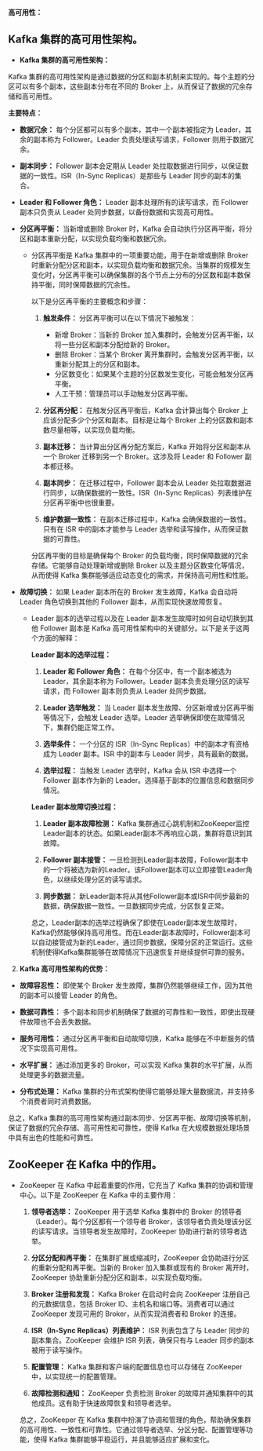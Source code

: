 **高可用性：**

## Kafka 集群的高可用性架构。

- **Kafka 集群的高可用性架构：**

Kafka 集群的高可用性架构是通过数据的分区和副本机制来实现的。每个主题的分区可以有多个副本，这些副本分布在不同的 Broker 上，从而保证了数据的冗余存储和高可用性。

**主要特点：**

- **数据冗余：** 每个分区都可以有多个副本，其中一个副本被指定为 Leader，其余的副本称为 Follower。Leader 负责处理读写请求，Follower 则用于数据冗余。

- **副本同步：** Follower 副本会定期从 Leader 处拉取数据进行同步，以保证数据的一致性。ISR（In-Sync Replicas）是那些与 Leader 同步的副本的集合。

- **Leader 和 Follower 角色：** Leader 副本处理所有的读写请求，而 Follower 副本只负责从 Leader 处同步数据，以备份数据和实现高可用性。

- **分区再平衡：** 当新增或删除 Broker 时，Kafka 会自动执行分区再平衡，将分区和副本重新分配，以实现负载均衡和数据冗余。

  - 分区再平衡是 Kafka 集群中的一项重要功能，用于在新增或删除 Broker 时重新分配分区和副本，以实现负载均衡和数据冗余。当集群的规模发生变化时，分区再平衡可以确保集群的各个节点上分布的分区数和副本数保持平衡，同时保障数据的冗余性。

    以下是分区再平衡的主要概念和步骤：

    1. **触发条件：** 分区再平衡可以在以下情况下被触发：
       - 新增 Broker：当新的 Broker 加入集群时，会触发分区再平衡，以将一些分区和副本分配给新的 Broker。
       - 删除 Broker：当某个 Broker 离开集群时，会触发分区再平衡，以重新分配其上的分区和副本。
       - 分区数变化：如果某个主题的分区数发生变化，可能会触发分区再平衡。
       - 人工干预：管理员可以手动触发分区再平衡。

    2. **分区再分配：** 在触发分区再平衡后，Kafka 会计算出每个 Broker 上应该分配多少个分区和副本。目标是让每个 Broker 上的分区数和副本数尽量相等，以实现负载均衡。

    3. **副本迁移：** 当计算出分区再分配方案后，Kafka 开始将分区和副本从一个 Broker 迁移到另一个 Broker。这涉及将 Leader 和 Follower 副本都迁移。

    4. **副本同步：** 在迁移过程中，Follower 副本会从 Leader 处拉取数据进行同步，以确保数据的一致性。ISR（In-Sync Replicas）列表维护在分区再平衡中也很重要。

    5. **维护数据一致性：** 在副本迁移过程中，Kafka 会确保数据的一致性。只有在 ISR 中的副本才能参与 Leader 选举和读写操作，从而保证数据的可靠性。

    分区再平衡的目标是确保每个 Broker 的负载均衡，同时保障数据的冗余存储。它能够自动处理新增或删除 Broker 以及主题分区数变化等情况，从而使得 Kafka 集群能够适应动态变化的需求，并保持高可用性和性能。

- **故障切换：** 如果 Leader 副本所在的 Broker 发生故障，Kafka 会自动将 Leader 角色切换到其他的 Follower 副本，从而实现快速故障恢复。

  - Leader 副本的选举过程以及在 Leader 副本发生故障时如何自动切换到其他 Follower 副本是 Kafka 高可用性架构中的关键部分。以下是关于这两个方面的解释：

    **Leader 副本的选举过程：**

    1. **Leader 和 Follower 角色：** 在每个分区中，有一个副本被选为 Leader，其余副本称为 Follower。Leader 副本负责处理分区的读写请求，而 Follower 副本则负责从 Leader 处同步数据。

    2. **Leader 选举触发：** 当 Leader 副本发生故障、分区新增或分区再平衡等情况下，会触发 Leader 选举。Leader 选举确保即使在故障情况下，集群仍能正常工作。

    3. **选举条件：** 一个分区的 ISR（In-Sync Replicas）中的副本才有资格成为 Leader 副本。ISR 中的副本与 Leader 同步，具有最新的数据。

    4. **选举过程：** 当触发 Leader 选举时，Kafka 会从 ISR 中选择一个 Follower 副本作为新的 Leader。选择基于副本的位置信息和数据同步情况。

    **Leader 副本故障切换过程：**

    1. **Leader 副本故障检测：** Kafka 集群通过心跳机制和ZooKeeper监控Leader副本的状态。如果Leader副本不再响应心跳，集群将意识到其故障。

    2. **Follower 副本接管：** 一旦检测到Leader副本故障，Follower副本中的一个将被选为新的Leader。该Follower副本可以立即接管Leader角色，以继续处理分区的读写请求。

    3. **同步数据：** 新Leader副本将从其他Follower副本或ISR中同步最新的数据，确保数据一致性。一旦数据同步完成，分区恢复正常。

    总之，Leader副本的选举过程确保了即使在Leader副本发生故障时，Kafka仍然能够保持高可用性。而在Leader副本故障时，Follower副本可以自动接管成为新的Leader，通过同步数据，保障分区的正常运行。这些机制使得Kafka集群能够在故障情况下迅速恢复并继续提供可靠的服务。

2. **Kafka 高可用性架构的优势：**

- **故障容忍性：** 即使某个 Broker 发生故障，集群仍然能够继续工作，因为其他的副本可以接管 Leader 的角色。

- **数据可靠性：** 多个副本和同步机制确保了数据的可靠性和一致性，即使出现硬件故障也不会丢失数据。

- **服务可用性：** 通过分区再平衡和自动故障切换，Kafka 能够在不中断服务的情况下实现高可用性。

- **水平扩展：** 通过添加更多的 Broker，可以实现 Kafka 集群的水平扩展，从而处理更多的数据流量。

- **分布式处理：** Kafka 集群的分布式架构使得它能够处理大量数据流，并支持多个消费者同时消费数据。

总之，Kafka 集群的高可用性架构通过副本同步、分区再平衡、故障切换等机制，保证了数据的冗余存储、高可用性和可靠性，使得 Kafka 在大规模数据处理场景中具有出色的性能和可靠性。

## ZooKeeper 在 Kafka 中的作用。

- ZooKeeper 在 Kafka 中起着重要的作用，它充当了 Kafka 集群的协调和管理中心。以下是 ZooKeeper 在 Kafka 中的主要作用：

  1. **领导者选举：** ZooKeeper 用于选举 Kafka 集群中的 Broker 的领导者（Leader）。每个分区都有一个领导者 Broker，该领导者负责处理该分区的读写请求。当领导者发生故障时，ZooKeeper 协助进行新的领导者选举。

  2. **分区分配和再平衡：** 在集群扩展或缩减时，ZooKeeper 会协助进行分区的重新分配和再平衡。当新的 Broker 加入集群或现有的 Broker 离开时，ZooKeeper 协助重新分配分区和副本，以实现负载均衡。

  3. **Broker 注册和发现：** Kafka Broker 在启动时会向 ZooKeeper 注册自己的元数据信息，包括 Broker ID、主机名和端口等。消费者可以通过 ZooKeeper 发现可用的 Broker，从而实现消费者和 Broker 的连接。

  4. **ISR（In-Sync Replicas）列表维护：** ISR 列表包含了与 Leader 同步的副本集合。ZooKeeper 会维护 ISR 列表，确保只有与 Leader 同步的副本被用于读写操作。

  5. **配置管理：** Kafka 集群和客户端的配置信息也可以存储在 ZooKeeper 中，以实现统一的配置管理。

  6. **故障检测和通知：** ZooKeeper 负责检测 Broker 的故障并通知集群中的其他成员。这有助于快速故障恢复和领导者选举。

  总之，ZooKeeper 在 Kafka 集群中扮演了协调和管理的角色，帮助确保集群的高可用性、一致性和可靠性。它通过领导者选举、分区分配、配置管理等功能，使得 Kafka 集群能够平稳运行，并且能够适应扩展和变化。